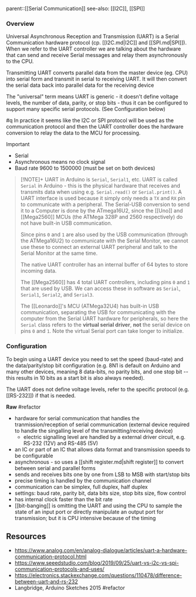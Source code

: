 parent::[[Serial Communication]]
see-also: [[I2C]], [[SPI]]

### Overview

Universal Asynchronous Reception and Transmission (UART) is a Serial Communication hardware protocol (cp. [[I2C.md|I2C]] and [[SPI.md|SPI]]). When we refer to the UART controller we are talking about the hardware that can send and receive Serial messages and relay them asynchronously to the CPU. 

Transmitting UART converts parallel data from the master device (eg. CPU) into serial form and transmit in serial to receiving UART. It will then convert the serial data back into parallel data for the receiving device

The "universal" term means UART is generic - it doesn't define voltage levels, the number of data, parity, or stop bits - thus it can be configured to support many specific serial protocols. (See Configuration below)

#q In practice it seems like the I2C or SPI protocol will be used as the communication protocol and then the UART controller does the hardware conversion to relay the data to the MCU for processing.

Important
- Serial
- Asynchronous means no clock signal
- Baud rate 9600 to 1500000 (must be set on both devices)

> [!NOTE]+ UART in Arduino is `Serial`, `Serial1`, etc.
>  UART is called `Serial` in Arduino - this is the physical hardware that receives and transmits data when using e.g. `Serial.read()` or `Serial.print()`. A UART interface is used because it simply only needs a `TX` and `RX` pin to communicate with a peripheral. The Serial-USB conversion to send it to a Computer is done by the ATmega16U2, since the [[Uno]] and [[Mega2560]] MCUs (the ATMega 328P and 2560 respectively) do not have built-in USB communication.
> 
> Since pins `0` and `1` are also used by the USB communication (through the ATMega16U2) to communicate with the Serial Monitor, we cannot use these to connect an external UART peripheral and talk to the Serial Monitor at the same time.
>
> The native UART controller has an internal buffer of 64 bytes to store incoming data.
>
> The [[Mega2560]] has 4 total UART controllers, including pins `0` and `1` that are used by USB. We can access these in software as `Serial`, `Serial1`, `Serial2`, and `Serial3`.
> 
> The [[Leonardo]]'s MCU (ATMega32U4) has built-in USB communication, separating the USB for communicating with the computer from the Serial UART hardware for peripherals, so here the `Serial` class refers to the **virtual serial driver**, **not** the serial device on pins `0` and `1`.  Note the virtual Serial port can take longer to initialize. 

### Configuration

To begin using a UART device you need to set the speed (baud-rate) and the data/parity/stop bit configuration (e.g. 8N1 is default on Arduino and many other devices, meaning 8 data-bits, no parity bits, and one stop bit -- this results in 10 bits as a start bit is also always needed).

The UART does not define voltage levels, refer to the specific protocol (e.g. [[RS-232]]) if that is needed.

**Raw** #refactor

- hardware for serial communication that handles the tranmission/reception of serial communication (external device required to handle the singalling level of the transmitting/receiving device)
	- electric signalling level are handled by a external driver circuit, e.g. RS-232 (12V) and RS-485 (5V)
- an IC or part of an IC that allows data format and transmission speeds to be configurable
- asynchronous - so uses a [[shift register.md|shift register]] to convert between serial and parallel forms
- sends and receives bits one by one from LSB to MSB with start/stop bits
- precise timing is handled by the communication channel
- communication can be simplex, full duplex, half duplex
- settings: baud rate, parity bit, data bits size, stop bits size, flow control
- has internal clock faster than the bit rate
- [[bit-banging]] is omitting the UART and using the CPU to sample the state of an input port or directly manipulate an output port for transmission; but it is CPU intensive because of the timing


## Resources
- https://www.analog.com/en/analog-dialogue/articles/uart-a-hardware-communication-protocol.html
- https://www.seeedstudio.com/blog/2019/09/25/uart-vs-i2c-vs-spi-communication-protocols-and-uses/
- https://electronics.stackexchange.com/questions/110478/difference-between-uart-and-rs-232
- Langbridge, Arduino Sketches 2015 #refactor 